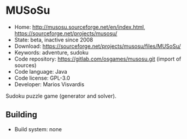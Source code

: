 # MUSoSu

- Home: http://musosu.sourceforge.net/en/index.html, https://sourceforge.net/projects/musosu/
- State: beta, inactive since 2008
- Download: https://sourceforge.net/projects/musosu/files/MUSoSu/
- Keywords: adventure, sudoku
- Code repository: https://gitlab.com/osgames/musosu.git (import of sources)
- Code language: Java
- Code license: GPL-3.0
- Developer: Marios Visvardis

Sudoku puzzle game (generator and solver).

## Building

- Build system: none
